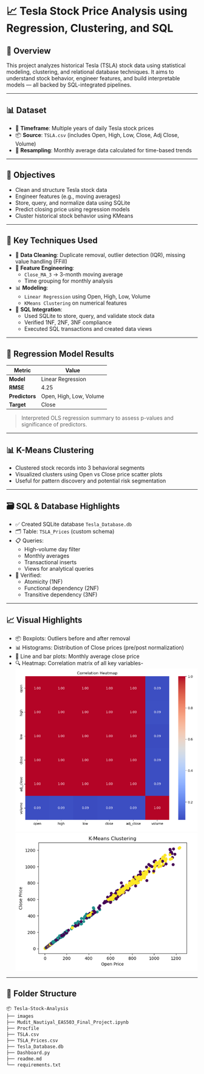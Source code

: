# 📈 Tesla Stock Price Analysis using Regression, Clustering, and SQL

## 🚀 Overview
This project analyzes historical Tesla (TSLA) stock data using statistical modeling, clustering, and relational database techniques. It aims to understand stock behavior, engineer features, and build interpretable models — all backed by SQL-integrated pipelines.

---

## 📊 Dataset
- 📅 **Timeframe**: Multiple years of daily Tesla stock prices
- 📦 **Source**: `TSLA.csv` (includes Open, High, Low, Close, Adj Close, Volume)
- 🔁 **Resampling**: Monthly average data calculated for time-based trends

---

## 🎯 Objectives
- Clean and structure Tesla stock data
- Engineer features (e.g., moving averages)
- Store, query, and normalize data using SQLite
- Predict closing price using regression models
- Cluster historical stock behavior using KMeans

---

## 🧠 Key Techniques Used
- 📐 **Data Cleaning**: Duplicate removal, outlier detection (IQR), missing value handling (FFill)
- 🧮 **Feature Engineering**: 
  - `Close_MA_3` → 3-month moving average  
  - Time grouping for monthly analysis
- 📊 **Modeling**:
  - `Linear Regression` using Open, High, Low, Volume
  - `KMeans Clustering` on numerical features
- 🧩 **SQL Integration**:
  - Used SQLite to store, query, and validate stock data
  - Verified 1NF, 2NF, 3NF compliance
  - Executed SQL transactions and created data views

---

## 🧪 Regression Model Results

| Metric         | Value     |
|----------------|-----------|
| **Model**      | Linear Regression |
| **RMSE**       | 4.25      |
| **Predictors** | Open, High, Low, Volume |
| **Target**     | Close     |

> Interpreted OLS regression summary to assess p-values and significance of predictors.

---

## 📊 K-Means Clustering

- Clustered stock records into 3 behavioral segments
- Visualized clusters using Open vs Close price scatter plots
- Useful for pattern discovery and potential risk segmentation

---

## 🗃️ SQL & Database Highlights

- ✅ Created SQLite database `Tesla_Database.db`
- 🗂️ Table: `TSLA_Prices` (custom schema)
- 📋 Queries:
  - High-volume day filter
  - Monthly averages
  - Transactional inserts
  - Views for analytical queries
- 📐 Verified:
  - Atomicity (1NF)
  - Functional dependency (2NF)
  - Transitive dependency (3NF)

---

## 📈 Visual Highlights

- 📦 Boxplots: Outliers before and after removal
- 📊 Histograms: Distribution of Close prices (pre/post normalization)
- 🧭 Line and bar plots: Monthly average close price
- 🔍 Heatmap: Correlation matrix of all key variables- 
![Correlation Heatmap](images/Correlation_Heatmap.PNG) ![K-Means Clustering](images/K-Means_Clustering.PNG)

---

## 📂 Folder Structure
```
📦 Tesla-Stock-Analysis
├── images
├── Mudit_Nautiyal_EAS503_Final_Project.ipynb
├── Procfile
├── TSLA.csv
├── TSLA_Prices.csv
├── Tesla_Database.db
├── Dashboard.py
├── readme.md
└── requirements.txt
```
